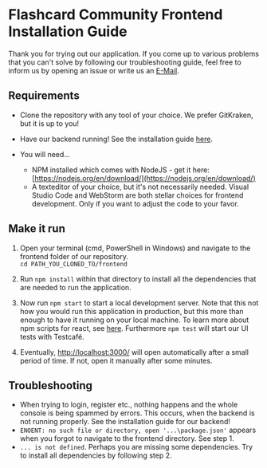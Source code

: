 # Flashcard Community Frontend Installation Guide

Thank you for trying out our application. If you come up to various problems that you can't solve by following our troubleshooting guide, feel free to inform us by opening an issue or write us an [E-Mail](mailto:flashcardcommunity@gmail.com).

## Requirements

  - Clone the repository with any tool of your choice. We prefer GitKraken, but it is up to you!

  - Have our backend running! See the installation guide [here](https://github.com/phoenixfeder/fc-com/tree/master/backend).

  - You will need...
      - NPM installed which comes with NodeJS - get it here: [https://nodejs.org/en/download/](https://nodejs.org/en/download/)
      - A texteditor of your choice, but it's not necessarily needed. Visual Studio Code and WebStorm are both stellar choices for frontend development. Only if you want to adjust the code to your favor.

## Make it run

1) Open your terminal (cmd, PowerShell in Windows) and navigate to the frontend folder of our repository.\
`cd PATH_YOU_CLONED_TO/frontend`

2) Run `npm install` within that directory to install all the dependencies that are needed to run the application.

3) Now run `npm start` to start a local development server. Note that this not how you would run this application in production, but this more than enough to have it running on your local machine. To learn more about npm scripts for react, see [here](https://github.com/facebook/create-react-app/blob/master/README.md#getting-started). Furthermore `npm test` will start our UI tests with Testcafé.

4) Eventually, [http://localhost:3000/](http://localhost:3000/) will open automatically after a small period of time. If not, open it manually after some minutes.

## Troubleshooting

  - When trying to login, register etc., nothing happens and the whole console is being spammed by errors. This occurs, when the backend is not running properly. See the installation guide for our backend!
  - `ENOENT: no such file or directory, open '...\package.json'` appears when you forgot to navigate to the frontend directory. See step 1.
  - `... is not defined`. Perhaps you are missing some dependencies. Try to install all dependencies by following step 2.
